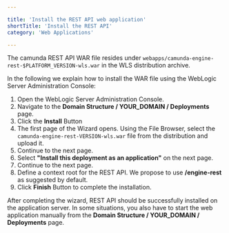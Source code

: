 ```yaml
---

title: 'Install the REST API web application'
shortTitle: 'Install the REST API'
category: 'Web Applications'

---
```


The camunda REST API WAR file resides under <code>webapps/camunda-engine-rest-$PLATFORM_VERSION-wls.war</code> in the WLS distribution archive.

In the following we explain how to install the WAR file using the WebLogic Server Administration Console:

1.  Open the WebLogic Server Administration Console.
2.  Navigate to the **Domain Structure / YOUR_DOMAIN / Deployments** page.
3.  Click the **Install** Button
4.  The first page of the Wizard opens. Using the File Browser, select the <code>camunda-engine-rest-VERSION-wls.war</code> file from the distribution and upload it.
5.  Continue to the next page.
6.  Select **"Install this deployment as an application"** on the next page.
7.  Continue to the next page.
8. 	Define a context root for the REST API. We propose to use **/engine-rest** as suggested by default.
9.  Click **Finish** Button to complete the installation.

After completing the wizard, REST API should be successfully installed on the application server.
In some situations, you also have to start the web application manually from the **Domain Structure / YOUR_DOMAIN / Deployments** page.